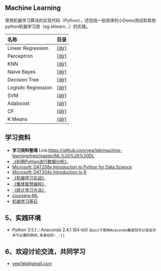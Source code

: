 ﻿## Machine Learning
常用机器学习算法的实现代码（Python），还包括一些具体的小Demo测试和其他python机器学习库（eg.sklearn...）的实践。

|名称                  |目录         |
|:--------------------|-------------|
| Linear Regression   | [[dir]](https://github.com/yew1eb/machine-learning/tree/master/logistic-regression)|
| Perceptron          | [[dir]](https://github.com/yew1eb/machine-learning/tree/master/perceptron)|
| KNN                 | [[dir]](https://github.com/yew1eb/machine-learning/tree/master/KNN)|
| Naive Bayes         | [[dir]](https://github.com/yew1eb/machine-learning/tree/master/Naive-bayes)|
| Decision Tree       | [[dir]](https://github.com/yew1eb/machine-learning/tree/master/decision-tree)|
| Logisitc Regression | [[dir]](https://github.com/yew1eb/machine-learning/tree/master/logistic-regression)|
| SVM                 | [[dir]](https://github.com/yew1eb/machine-learning/tree/master/SVM)|
| Adaboost            | [[dir]](https://github.com/yew1eb/machine-learning/tree/master/Adaboost)|
| CF                  | [[dir]](https://github.com/yew1eb/machine-learning/tree/master/CF)|
| K Means             | [[dir]](https://github.com/yew1eb/machine-learning/tree/master/K-Means)|

## 学习资料
* __学习资料整理__ Link:<https://github.com/yew1eb/machine-learning/tree/master/ML%20%26%20DL>
* [《利用Python进行数据分析》](http://book.douban.com/subject/25779298/)
* [Microsoft: DAT208x Introduction to Python for Data Science](https://courses.edx.org/courses/course-v1:Microsoft+DAT208x+1T2016)
* [Microsoft: DAT204x Introduction to R](https://courses.edx.org/courses/course-v1:Microsoft+DAT204x+1T2016/)  
* [《机器学习实战》](http://book.douban.com/subject/24703171/)
* [《集体智慧编程》](http://book.douban.com/subject/3288908/)
* [《统计学习方法》](http://book.douban.com/subject/10590856/)
* [ coursera-ML](https://www.coursera.org/learn/machine-learning)
* [ 机器学习基石](https://www.coursera.org/course/ntumlone)


## 5、实践环境
* Python 3.5.1 :: Anaconda 2.4.1 (64-bit) `在win下使用Anaconda集成包可以省去许多不必要的麻烦,亲身经历-_-||`   

## 6、欢迎讨论交流，共同学习
* yew1eb@gmail.com
